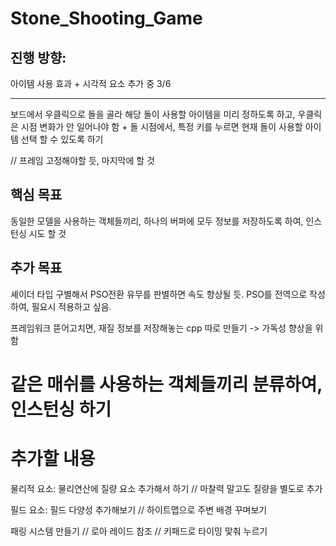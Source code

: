 # Stone_Shooting_Game

진행 방향:
---------------------------------------------
아이템 사용 효과 + 시각적 요소 추가 중 3/6

---------------------------------------------

보드에서 우클릭으로 돌을 골라 해당 돌이 사용할 아이템을 미리 정하도록 하고, 우클릭은 시점 변화가 안 일어나야 함
			+
돌 시점에서, 특정 키를 누르면 현재 돌이 사용할 아이템 선택 할 수 있도록 하기

// 프레임 고정해야할 듯, 마지막에 할 것

핵심 목표
---------------------------------------------
동일한 모델을 사용하는 객체들끼리, 하나의 버퍼에 모두 정보를 저장하도록 하여, 인스턴싱 시도 할 것


추가 목표
---------------------------------------------
셰이더 타입 구별해서 PSO전환 유무를 판별하면 속도 향상될 듯.
PSO를 전역으로 작성하여, 필요시 적용하고 싶음.

프레임워크 뜯어고치면, 재질 정보를 저장해놓는 cpp 따로 만들기 -> 가독성 향상을 위함

같은 매쉬를 사용하는 객체들끼리 분류하여, 인스턴싱 하기
=============================================

추가할 내용 
=============================================
물리적 요소:
물리연산에 질량 요소 추가해서 하기 // 마찰력 말고도 질량을 별도로 추가

필드 요소:
필드 다양성 추가해보기 // 하이트맵으로 주변 배경 꾸며보기

패링 시스템 만들기 // 로아 레이드 참조 // 키패드로 타이밍 맟춰 누르기



